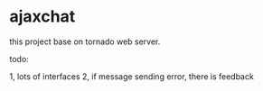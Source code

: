 ajaxchat
========
this project base on tornado web server.

todo:

1, lots of interfaces
2, if message sending error, there is feedback